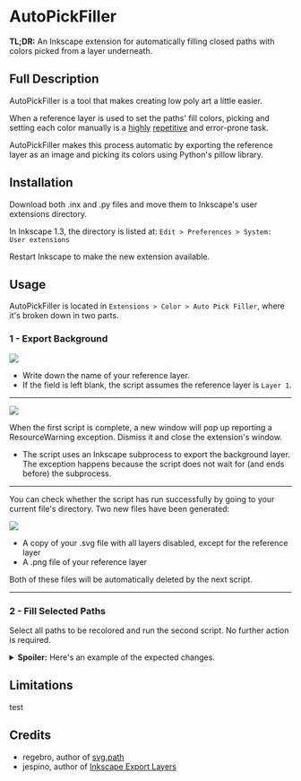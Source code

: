 # AutoPickFiller
**TL;DR:** An Inkscape extension for automatically filling closed paths with colors picked from a layer underneath.

## Full Description
AutoPickFiller is a tool that makes creating low poly art a little easier.

When a reference layer is used to set the paths' fill colors, picking and setting each color manually is a [highly](https://www.youtube.com/watch?v=7hcxuwDKo6I) [repetitive](https://www.youtube.com/watch?v=YdqndZ6T3MA) and error-prone task.

AutoPickFiller makes this process automatic by exporting the reference layer as an image and picking its colors using Python's pillow library.

## Installation
Download both .inx and .py files and move them to Inkscape's user extensions directory.

In Inkscape 1.3, the directory is listed at: `Edit > Preferences > System: User extensions`

Restart Inkscape to make the new extension available.

## Usage
AutoPickFiller is located in `Extensions > Color > Auto Pick Filler`, where it's broken down in two parts.

### 1 - Export Background
![](https://github.com/Raiyuuni/autopickfiller/assets/65428607/f0aacc7c-ec5a-4669-a92c-d5d266d533bd)
- Write down the name of your reference layer.
- If the field is left blank, the script assumes the reference layer is `Layer 1`.

---

![](https://github.com/Raiyuuni/autopickfiller/assets/65428607/3f5df713-8d14-4834-ab3e-dc7f74bd4763)

When the first script is complete, a new window will pop up reporting a ResourceWarning exception. Dismiss it and close the extension's window.
- The script uses an Inkscape subprocess to export the background layer. The exception happens because the script does not wait for (and ends before) the subprocess.

---

You can check whether the script has run successfully by going to your current file's directory. Two new files have been generated:

![](https://github.com/Raiyuuni/autopickfiller/assets/65428607/0ef86c3c-b4ee-4534-a7fb-7950e92d071c)
- A copy of your .svg file with all layers disabled, except for the reference layer
- A .png file of your reference layer

Both of these files will be automatically deleted by the next script.

---

### 2 - Fill Selected Paths
Select all paths to be recolored and run the second script. No further action is required.

<details> 
  <summary><b>Spoiler:</b> Here's an example of the expected changes.</summary>
   <img src="https://github.com/Raiyuuni/autopickfiller/assets/65428607/ec014430-3f00-4125-9664-8072c0f780e0"  width="60%" height="60%">
   <img src="https://github.com/Raiyuuni/autopickfiller/assets/65428607/60d683f0-b0ae-4be7-8b29-10014261e441"  width="60%" height="60%">
</details>

## Limitations
test

## Credits
- regebro, author of [svg.path](https://github.com/jespino/inkscape-export-layers)
- jespino, author of [Inkscape Export Layers](https://github.com/jespino/inkscape-export-layers)
